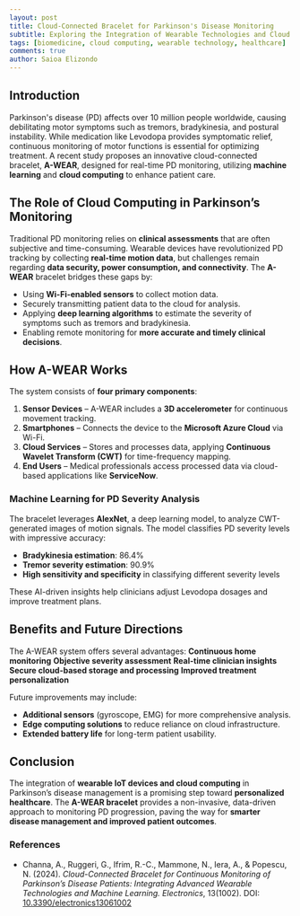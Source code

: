 ```yaml
---
layout: post
title: Cloud-Connected Bracelet for Parkinson's Disease Monitoring
subtitle: Exploring the Integration of Wearable Technologies and Cloud Computing in Healthcare
tags: [biomedicine, cloud computing, wearable technology, healthcare]
comments: true
author: Saioa Elizondo
---
```


## Introduction
Parkinson's disease (PD) affects over 10 million people worldwide, causing debilitating motor symptoms such as tremors, bradykinesia, and postural instability. While medication like Levodopa provides symptomatic relief, continuous monitoring of motor functions is essential for optimizing treatment. A recent study proposes an innovative cloud-connected bracelet, **A-WEAR**, designed for real-time PD monitoring, utilizing **machine learning** and **cloud computing** to enhance patient care.

## The Role of Cloud Computing in Parkinson’s Monitoring
Traditional PD monitoring relies on **clinical assessments** that are often subjective and time-consuming. Wearable devices have revolutionized PD tracking by collecting **real-time motion data**, but challenges remain regarding **data security, power consumption, and connectivity**. The **A-WEAR** bracelet bridges these gaps by:

- Using **Wi-Fi-enabled sensors** to collect motion data.
- Securely transmitting patient data to the cloud for analysis.
- Applying **deep learning algorithms** to estimate the severity of symptoms such as tremors and bradykinesia.
- Enabling remote monitoring for **more accurate and timely clinical decisions**.

## How A-WEAR Works
The system consists of **four primary components**:
1. **Sensor Devices** – A-WEAR includes a **3D accelerometer** for continuous movement tracking.
2. **Smartphones** – Connects the device to the **Microsoft Azure Cloud** via Wi-Fi.
3. **Cloud Services** – Stores and processes data, applying **Continuous Wavelet Transform (CWT)** for time-frequency mapping.
4. **End Users** – Medical professionals access processed data via cloud-based applications like **ServiceNow**.

### Machine Learning for PD Severity Analysis
The bracelet leverages **AlexNet**, a deep learning model, to analyze CWT-generated images of motion signals. The model classifies PD severity levels with impressive accuracy:
- **Bradykinesia estimation**: 86.4%
- **Tremor severity estimation**: 90.9%
- **High sensitivity and specificity** in classifying different severity levels

These AI-driven insights help clinicians adjust Levodopa dosages and improve treatment plans.

## Benefits and Future Directions
The A-WEAR system offers several advantages:
 **Continuous home monitoring**
 **Objective severity assessment**
 **Real-time clinician insights**
 **Secure cloud-based storage and processing**
 **Improved treatment personalization**

Future improvements may include:
- **Additional sensors** (gyroscope, EMG) for more comprehensive analysis.
- **Edge computing solutions** to reduce reliance on cloud infrastructure.
- **Extended battery life** for long-term patient usability.

## Conclusion
The integration of **wearable IoT devices and cloud computing** in Parkinson’s disease management is a promising step toward **personalized healthcare**. The **A-WEAR bracelet** provides a non-invasive, data-driven approach to monitoring PD progression, paving the way for **smarter disease management and improved patient outcomes**.

### References
- Channa, A., Ruggeri, G., Ifrim, R.-C., Mammone, N., Iera, A., & Popescu, N. (2024). *Cloud-Connected Bracelet for Continuous Monitoring of Parkinson’s Disease Patients: Integrating Advanced Wearable Technologies and Machine Learning.* *Electronics*, 13(1002). DOI: [10.3390/electronics13061002](https://doi.org/10.3390/electronics13061002)


